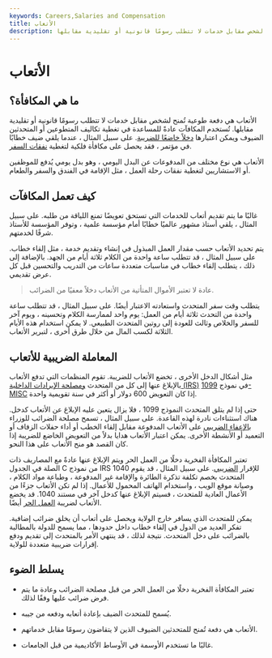 ```yaml
---
keywords: Careers,Salaries and Compensation
title: الأتعاب
description: الأتعاب هي دفعة طوعية تُمنح لشخص مقابل خدمات لا تتطلب رسومًا قانونية أو تقليدية مقابلها.
---
```


# الأتعاب
## ما هي المكافأة؟

الأتعاب هي دفعة طوعية تُمنح لشخص مقابل خدمات لا تتطلب رسومًا قانونية أو تقليدية مقابلها. تُستخدم المكافآت عادةً للمساعدة في تغطية تكاليف المتطوعين أو المتحدثين الضيوف ويمكن اعتبارها [دخلاً خاضعًا للضريبة](/taxableincome). على سبيل المثال ، عندما يلقي ضيف خطابًا في مؤتمر ، فقد يحصل على مكافأة فلكية لتغطية [نفقات السفر](/taxableincome).

الأتعاب هي نوع مختلف من المدفوعات عن البدل اليومي ، وهو بدل يومي يُدفع للموظفين أو الاستشاريين لتغطية نفقات رحلة العمل ، مثل الإقامة في الفندق والسفر والطعام.

## كيف تعمل المكافآت

غالبًا ما يتم تقديم أتعاب للخدمات التي تستحق تعويضًا تمنع اللياقة من طلبه. على سبيل المثال ، يلقي أستاذ مشهور عالميًا خطابًا أمام مؤسسة علمية ، وتوفر المؤسسة للأستاذ شرفًا لخدمتهم.

يتم تحديد الأتعاب حسب مقدار العمل المبذول في إنشاء وتقديم خدمة ، مثل إلقاء خطاب. على سبيل المثال ، قد تتطلب ساعة واحدة من الكلام ثلاثة أيام من الجهد. بالإضافة إلى ذلك ، يتطلب إلقاء خطاب في مناسبات متعددة ساعات من التدريب والتحسين قبل كل عرض تقديمي.

> عادة لا تعتبر الأموال المتأتية من الأتعاب دخلاً معفيًا من الضرائب.

>

يتطلب وقت سفر المتحدث واستعادته الاعتبار أيضًا. على سبيل المثال ، قد تتطلب ساعة واحدة من التحدث ثلاثة أيام من العمل: يوم واحد لممارسة الكلام وتحسينه ، ويوم آخر للسفر والخلاص وثالث للعودة إلى روتين المتحدث الطبيعي. لا يمكن استخدام هذه الأيام الثلاثة لكسب المال من خلال طرق أخرى ، لتبرير الأتعاب.

## المعاملة الضريبية للأتعاب

مثل أشكال الدخل الأخرى ، تخضع الأتعاب للضريبة. تقوم المنظمات التي تدفع الأتعاب بالإبلاغ عنها إلى كل من المتحدث [ومصلحة الإيرادات الداخلية (IRS)](/irs) في نموذج [1099-MISC](/form1099-misc) إذا كان التعويض 600 دولار أو أكثر في سنة تقويمية واحدة.

حتى إذا لم يتلق المتحدث النموذج 1099 ، فلا يزال يتعين عليه الإبلاغ عن الأتعاب كدخل. هناك استثناءات نادرة لهذه القاعدة. على سبيل المثال ، تسمح مصلحة الضرائب للوزراء [بالإعفاء الضريبي](/exemption) على الأتعاب المدفوعة مقابل إلقاء الخطب أو أداء حفلات الزفاف أو التعميد أو الأنشطة الأخرى. يمكن اعتبار الأتعاب هدايا بدلاً من التعويض الخاضع للضريبة إذا كان القصد هو منح الأتعاب على هذا النحو.

تعتبر المكافأة الفخرية دخلًا من العمل الحر ويتم الإبلاغ عنها عادةً مع المصاريف ذات الصلة في الجدول C من نموذج IRS 1040 للإقرار [الضريبي](/taxreturn). على سبيل المثال ، قد يقوم المتحدث بخصم تكلفة تذكرة الطائرة والإقامة غير المدفوعة ، وطباعة مواد الكلام ، وصيانة موقع الويب ، واستخدام الهاتف المحمول للأعمال. إذا لم تكن الأتعاب جزءًا من الأعمال العادية للمتحدث ، فسيتم الإبلاغ عنها كدخل آخر في مستند 1040. قد يخضع الأتعاب لضريبة [العمل الحر](/selfemploymenttax) أيضًا.

يمكن للمتحدث الذي يسافر خارج الولاية ويحصل على أتعاب أن يخلق ضرائب إضافية. تفكر العديد من الدول في إلقاء خطاب داخل حدودها ، مما يسمح للدولة بالمطالبة بالضرائب على دخل المتحدث. نتيجة لذلك ، قد ينتهي الأمر بالمتحدث إلى تقديم ودفع إقرارات ضريبية متعددة للولاية.

## يسلط الضوء

- تعتبر المكافأة الفخرية دخلًا من العمل الحر من قبل مصلحة الضرائب وعادة ما يتم فرض ضرائب عليها وفقًا لذلك.

- يُسمح للمتحدث الضيف بإعادة أتعابه ودفعه من جيبه.

- الأتعاب هي دفعة تُمنح للمتحدثين الضيوف الذين لا يتقاضون رسومًا مقابل خدماتهم.

- غالبًا ما تستخدم الأوسمة في الأوساط الأكاديمية من قبل الجامعات.

